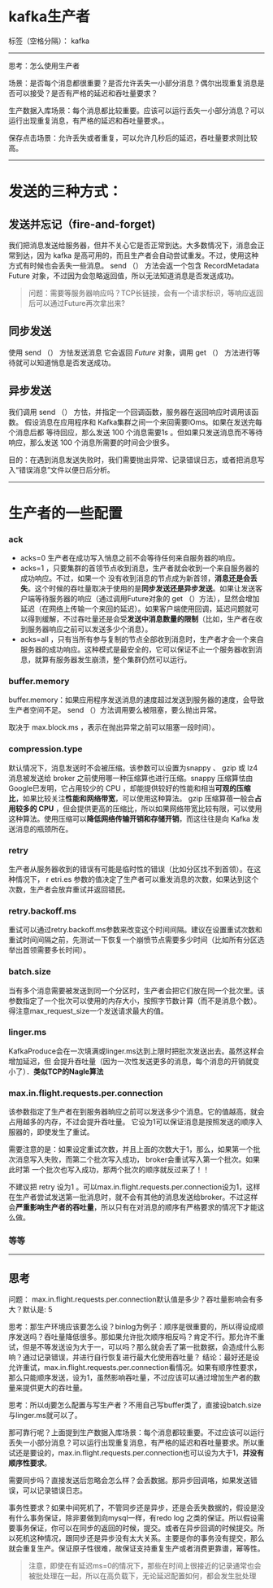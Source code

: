 # kafka生产者

标签（空格分隔）： kafka

---
思考：怎么使用生产者

场景：是否每个消息都很重要？是否允许丢失一小部分消息？偶尔出现重复消息是否可以接受？是否有严格的延迟和吞吐量要求？

生产数据入库场景：每个消息都比较重要。应该可以运行丢失一小部分消息？可以运行出现重复消息，有严格的延迟和吞吐量要求。。

保存点击场景：允许丢失或者重复，可以允许几秒后的延迟，吞吐量要求则比较高。

---

# 发送的三种方式：

## 发送并忘记（fire-and-forget)

我们把消息发送给服务器，但井不关心它是否正常到达。大多数情况下，消息会正常到达，因为 kafka 是高可用的，而且生产者会自动尝试重发。不过，使用这种方式有时候也会丢失一些消息。
send （） 方法会返一个包含 RecordMetadata Future 对象，不过因为会忽略返回值，所以无法知道消息是否发送成功。

> 问题：需要等服务器响应吗？TCP长链接，会有一个请求标识，等响应返回后可以通过Future再次拿出来?


## 同步发送

使用 send （） 方怯发送消息 它会返回 *Future* 对象，调用 get （） 方法进行等待就可以知道悄息是否发送成功。


## 异步发送

我们调用 send （） 方怯，并指定一个回调函数，服务器在返回响应时调用该函数。
假设消息在应用程序和 Kafka集群之间一个来回需要lOms。如果在发送完每个消息后都
等待回应，那么发送 100 个消息需要1s 。但如果只发送消息而不等待响应，那么发送
100 个消息所需要的时间会少很多。

目的：在遇到消息发送失败时，我们需要抛出异常、记录错误日志，或者把消息写入“错误消息”文件以便日后分析。


---

# 生产者的一些配置

### ack
- acks=0 生产者在成功写入悄息之前不会等待任何来自服务器的响应。
- acks=1 ，只要集群的首领节点收到消息，生产者就会收到一个来自服务器的成功响应。不过，如果一个
没有收到消息的节点成为新首领，**消息还是会丢失**。这个时候的吞吐量取决于使用的是**同步发送还是异步发送**。如果让发送客户端等待服务器的响应（通过调用Future对象的 get （）方法），显然会增加延迟（在网络上传输一个来回的延迟）。如果客户端使用回调，延迟问题就可以得到缓解，不过吞吐量还是会受**发送中消息数量的限制**（比如，生产者在收到服务器响应之前可以发送多少个消息）。
- acks=all ，只有当所有参与复制的节点全部收到消息时，生产者才会一个来自服务器的成功响应。这种模式是最安全的，它可以保证不止一个服务器收到消息，就算有服务器发生崩溃，整个集群仍然可以运行。


### buffer.memory
buffer.memory：如果应用程序发送消息的速度超过发送到服务器的速度，会导致生产者空间不足。 send （）方法调用要么被阻塞，要么抛出异常。

取决于 max.block.ms ，表示在抛出异常之前可以阻塞一段时间）。
 
### compression.type 

默认情况下，消息发送时不会被压缩。该参数可以设置为snappy 、 gzip 或 lz4 消息被发送给 broker 之前使用哪一种压缩算也进行压缩。snappy 压缩算怯由 Google巳发明，它占用较少的 CPU ，却能提供较好的性能和相当**可观的压缩比**，如果比较关注**性能和网络带宽**，可以使用这种算法。 gzip 压缩算蓓一般会**占用较多的 CPU** ，但会提供更高的压缩比，所以如果网络带宽比较有限，可以使用这种算法。使用压缩可以**降低网络传输开销和存储开销**，而这往往是向 Kafka 发送消息的瓶颈所在。

### retry
生产者从服务器收到的错误有可能是临时性的错误（比如分区找不到首领）。在这种情况下， r etri.es 参数的值决定了生产者可以重发消息的次数，如果达到这个次数，生产者会放弃重试并返回错民。

### retry.backoff.ms
重试可以通过retry.backoff.ms参数来改变这个时间间隔。建议在设置重试次数和重试时间间隔之前，先测试一下恢复一个崩愤节点需要多少时间（比如所有分区选举出首领需要多长时间）。
 
### batch.size
当有多个消息需要被发送到同一个分区时，生产者会把它们放在同一个批次里。该参数指定了一个批次可以使用的内存大小，按照字节数计算（而不是消息个数）。得注意max_request_size一个发送请求最大的值。

### linger.ms
KafkaProduce会在一次填满或linger.ms达到上限时把批次发送出去。虽然这样会增加延迟，但 会提升吞吐量（因为一次性发送更多的消息，每个消息的开销就变小了）．**类似TCP的Nagle算法**

### max.in.flight.requests.per.connection 
该参数指定了生产者在到服务器晌应之前可以发送多少个消息。它的值越高，就会占用越多的内存，不过会提升吞吐量。 它设为1可以保证消息是按照发送的顺序入服器的，即使发生了重试。

需要注意的是：如果设定重试次数，并且上面的次数大于1，那么，如果第一个批次消息写入失败，而第二个批次写入成功， broker会重试写入第一个批次。如果此时第 一个批次也写入成功，那两个批次的顺序就反过来了！！

不建议把 retry 设为1 。可以max.in.flight.requests.per.connection设为1，这样在生产者尝试发送第一批消息时，就不会有其他的消息发送给broker。不过这样会**严重影响生产者的吞吐量**，所以只有在对消息的顺序有严格要求的情况下才能这么做。

### 等等

---
## 思考

问题： max.in.flight.requests.per.connection默认值是多少？吞吐量影响会有多大？默认是: 5

思考：那生产环境应该要怎么设？binlog为例子：顺序是很重要的，所以得设成顺序发送吗？吞吐量降低很多。那如果允许批次顺序相反吗？肯定不行。那允许不重试，但是不等发送设为大于一，可以吗？那么就会丢了第一批数据，会造成什么影响？通过记录错误，并进行自行恢复进行最大化使用吞吐量？
结论：最好还是设允许重试，max.in.flight.requests.per.connection看情况。如果有顺序性要求，那么只能顺序发送，设为1，虽然影响吞吐量，不过应该可以通过增加生产者的数量来提供更大的吞吐量。

思考：所以dj要怎么配置与写生产者？不用自己写buffer类了，直接设batch.size与linger.ms就可以了。

那可靠行呢？上面提到生产数据入库场景：每个消息都较重要。不过应该可以运行丢失一小部分消息？可以运行出现重复消息，有严格的延迟和吞吐量要求。所以重试还是要设的，max.in.flight.requests.per.connection也可以设为大于1，**并没有顺序性要求**。

需要同步吗？直接发送后忽略会怎么样？会丢数据。那异步回调咯，如果发送错误，可以记录错误日志。

事务性要求？如果中间死机了，不管同步还是异步，还是会丢失数据的，假设是没有什么事务保证，除非要做到向mysql一样，有redo log 之类的保证。所以假设需要事务保证，你可以在同步的返回的时候，提交。或者在异步回调的时候提交。所以死机这种情况，跟同步还是异步没有太大关系。主要是你的事务没有提交，那么就会重复生产。保证原子性很难，故保证支持重复生产或者消费更靠谱，幂等性。

> 注意，即使在有延迟ms=0的情况下，那些在时间上很接近的记录通常也会被批处理在一起，所以在高负载下，无论延迟配置如何，都会发生批处理